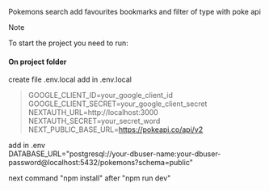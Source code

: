 Pokemons search add favourites bookmarks and filter of type with poke api

> [!NOTE]
> To start the project you need to run:

#### On project folder
create file .env.local
add in .env.local
>
> GOOGLE_CLIENT_ID=your_google_client_id\
> GOOGLE_CLIENT_SECRET=your_google_client_secret\
> NEXTAUTH_URL=http://localhost:3000  
> NEXTAUTH_SECRET=your_secret_word\
> NEXT_PUBLIC_BASE_URL=https://pokeapi.co/api/v2
>
add in .env  
DATABASE_URL="postgresql://your-dbuser-name:your-dbuser-password@localhost:5432/pokemons?schema=public"
>
next
command "npm install"
after "npm run dev"

